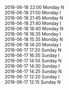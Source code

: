 2018-06-18 22:00 Monday  N  
2018-06-18 21:50 Monday  I  
2018-06-18 21:45 Monday  N  
2018-06-18 21:40 Monday  I  
2018-06-18 18:40 Monday  N  
2018-06-18 18:35 Monday  I  
2018-06-18 15:35 Monday  N  
2018-06-18 14:20 Monday  I  
2018-06-17 17:20 Sunday  N  
2018-06-17 16:35 Sunday  I  
2018-06-17 14:55 Sunday  N  
2018-06-17 14:30 Sunday  I  
2018-06-17 14:25 Sunday  N  
2018-06-17 12:20 Sunday  I  
2018-06-17 12:15 Sunday  N  
